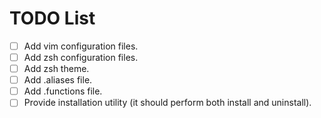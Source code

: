 # TODO List

- [ ] Add vim configuration files.
- [ ] Add zsh configuration files.
- [ ] Add zsh theme.
- [ ] Add .aliases file.
- [ ] Add .functions file.
- [ ] Provide installation utility (it should perform both install and uninstall).
